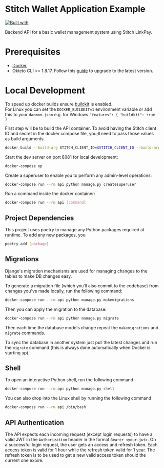 # Stitch Wallet Application Example

[![Built with](https://img.shields.io/badge/Built_with-Cookiecutter_Django_Rest-F7B633.svg)](https://github.com/agconti/cookiecutter-django-rest)

Backend API for a basic wallet management system using Stitch LinkPay.

# Prerequisites

- [Docker](https://docs.docker.com/get-docker/)
- Okteto CLI >= 1.8.17. Follow this [guide](https://www.okteto.com/docs/getting-started/) to upgrade to the latest version.

# Local Development

To speed up docker builds ensure [buildkit](https://docs.docker.com/build/buildkit/) is enabled.  
For Linux you can set the `DOCKER_BUILDKIT=1` environment variable or add this to your `daemon.json` e.g. for Windows `"features": { "buildkit": true }`

First step will be to build the API container.  To avoid having the Stitch client ID and secret in the docker compose file, you;ll need
to pass those values as build arguments.

```bash
docker build --build-arg STITCH_CLIENT_ID=$STITCH_CLIENT_ID --build-arg STITCH_CLIENT_SECRET=$STITCH_CLIENT_SECRET --build-arg WEBHOOK_SECRET_KEY=$WEBHOOK_SECRET_KEY .
```

Start the dev server on port 8081 for local development:

```bash
docker-compose up
```

Create a superuser to enable you to perform any admin-level operations:

```bash
docker-compose run --rm api python manage.py createsuperuser
```

Run a command inside the docker container:

```bash
docker-compose run --rm api [command]
```


## Project Dependencies

This project uses poetry to manage any Python packages required at runtime.  To add any new packages, you

```bash
poetry add [package]
```

## Migrations

Django's migration mechanisms are used for managing changes to the tables to make DB changes easy.

To generate a migration file (which you'll also commit to the codebase) from changes you've made locally, run the following command:

```bash
docker-compose run --rm api python manage.py makemigrations
```

Then you can apply the migration to the database:

```bash
docker-compose run --rm api python manage.py migrate
```

Then each time the database models change repeat the `makemigrations` and `migrate` commands.

To sync the database in another system just pull the latest changes and run the `migrate` command (this is always done automatically when Docker is starting up).

## Shell

To open an interactive Python shell, run the following command

```bash
docker-compose run --rm api python manage.py shell
```

You can also drop into the Linux shell by running the following command

```bash
docker-compose run --rm api /bin/bash
```

## API Authentication

The API expects each incoming request (except login requests) to have a valid JWT in the `Authorization` header in the 
format `Bearer <your-jwt>`. On a successful login request, the user gets an access and refresh token.  Each access token 
is valid for 1 hour while the refresh token valid for 1 year. The refresh token is to be used to get a new valid access 
token should the current one expire.
